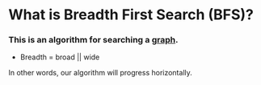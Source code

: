 # What is Breadth First Search (BFS)?

### This is an algorithm for searching a [graph](../Graph/Graph.md).

- Breadth = broad || wide

In other words, our algorithm will progress horizontally.